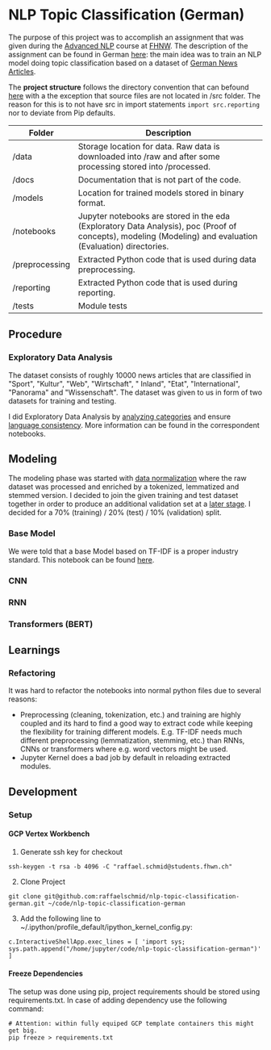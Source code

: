 # NLP Topic Classification (German)

The purpose of this project was to accomplish an assignment that was given during the
[Advanced NLP](https://www.fhnw.ch/de/weiterbildung/technik/advanced-nlp) course at
[FHNW](https://www.fhnw.ch). The description of the assignment can be found in German
[here](./docs/00_project_assignment.pdf): the main idea was to train an NLP model doing topic classification based on a
dataset of [German News Articles](https://tblock.github.io/10kGNAD/).

The **project structure** follows the directory convention that can
befound [here](https://towardsdatascience.com/manage-your-data-science-project-structure-in-early-stage-95f91d4d0600)
with a the exception that source files are not located in /src folder. The reason for this is to not have src in import
statements `import src.reporting` nor to deviate from Pip defaults.

| Folder         | Description                                                                                                                                                |
|----------------|------------------------------------------------------------------------------------------------------------------------------------------------------------|
| /data          | Storage location for data. Raw data is downloaded into /raw and after some processing stored into /processed.                                              |
| /docs          | Documentation that is not part of the code.                                                                                                                |
| /models        | Location for trained models stored in binary format.                                                                                                       |
| /notebooks     | Jupyter notebooks are stored in the eda (Exploratory Data Analysis), poc (Proof of concepts), modeling (Modeling) and evaluation (Evaluation) directories. |
| /preprocessing | Extracted Python code that is used during data preprocessing.                                                                                              |
| /reporting     | Extracted Python code that is used during reporting.                                                                                                       |
| /tests         | Module tests                                                                                                                                               |

## Procedure

### Exploratory Data Analysis

The dataset consists of roughly 10000 news articles that are classified in "Sport", "Kultur", "Web", "Wirtschaft", "
Inland", "Etat", "International", "Panorama" and "Wissenschaft". The dataset was given to us in form of two datasets for
training and testing.

I did Exploratory Data Analysis by [analyzing categories](./notebook/eda/01_analyze_categories.ipynb) and
ensure [language consistency](./notebook/eda/02_analyze_language.ipynb). More information can be found in the
correspondent notebooks.

## Modeling

The modeling phase was started with [data normalization](./notebook/modeling/01_normalization.ipynb) where the raw
dataset was processed and enriched by a tokenized, lemmatized and stemmed version. I decided to join the given training
and test dataset together in order to produce an additional validation set at a [later stage](./notebook/modeling/). I
decided for a 70% (training) / 20% (test) / 10% (validation) split.

### Base Model

We were told that a base Model based on TF-IDF is a proper industry standard. This notebook can be
found [here](./notebook/modeling/03_base_model.ipynb).

### CNN

### RNN

### Transformers (BERT)

## Learnings

### Refactoring

It was hard to refactor the notebooks into normal python files due to several reasons:

- Preprocessing (cleaning, tokenization, etc.) and training are highly coupled and its hard to find a good way to
  extract code while keeping the flexibility for training different models. E.g. TF-IDF needs much different
  preprocessing (lemmatization, stemming, etc.) than RNNs, CNNs or transformers where e.g. word vectors might be used.
- Jupyter Kernel does a bad job by default in reloading extracted modules.

## Development

### Setup

#### GCP Vertex Workbench

1. Generate ssh key for checkout

```
ssh-keygen -t rsa -b 4096 -C "raffael.schmid@students.fhwn.ch"
```

2. Clone Project

```
git clone git@github.com:raffaelschmid/nlp-topic-classification-german.git ~/code/nlp-topic-classification-german
```

3. Add the following line to ~/.ipython/profile_default/ipython_kernel_config.py:

```
c.InteractiveShellApp.exec_lines = [ 'import sys; sys.path.append("/home/jupyter/code/nlp-topic-classification-german")' ]
```

#### Freeze Dependencies

The setup was done using pip, project requirements should be stored using requirements.txt. In case of adding dependency
use the following command:

```
# Attention: within fully equiped GCP template containers this might get big. 
pip freeze > requirements.txt
```
